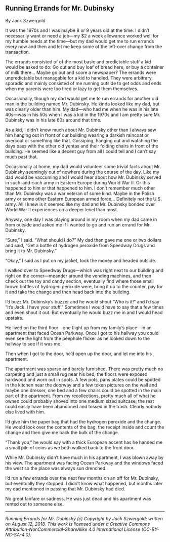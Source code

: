 ## Running Errands for Mr. Dubinsky

By Jack Szwergold

It was the 1970s and I was maybe 8 or 9 years old at the time. I didn’t necessarily want or need a job—my $2 a week allowance worked well for my humble needs at the time—but my dad would get me to run errands every now and then and let me keep some of the left-over change from the transaction.

The errands consisted of of the most basic and predictable stuff a kid would be asked to do: Go out and buy loaf of bread here, or buy a container of milk there… Maybe go out and score a newspaper? The errands were unpredictable but managable for a kid to handled. They were arbitrary, sporadic and mainly consisted of me running outside to get odds and ends when my parents were too tired or lazy to get them themselves.

Occasionally, though my dad would get me to run errands for another old man in the building named Mr. Dubinsky. He kinda looked like my dad, but was clearly older than him. My dad—who had me when he was in his late 40s—was in his 50s when I was a kid in the 1970s and I am pretty sure Mr. Dubinsky was in his late 60s around that time.

As a kid, I didn’t know much about Mr. Dubinsky other than I always saw him hanging out in front of our building wearing a darkish raincoat or overcoat or something like that. Gossiping, hanging out and watching the days pass with the other old yentas and their folding chairs in front of the building. He seemed like a decent guy from all I could tell and I can’t say much past that.

Occasionally at home, my dad would volunteer some trivial facts about Mr. Dubinsky seemingly out of nowhere during the course of the day. Like my dad would be vaccuming and I would hear about how Mr. Dubinsky served in such-and-such army in Eastern Europe during World War II. Or this happened to him or that happened to him. I don’t remember much other than Mr. Dubinsky was a war veteran of some kind. Maybe in the Polish army or some other Eastern European armed force… Definitely not the U.S. army. All I knew is it seemed like my dad and Mr. Dubinsky bonded over World War II experiences on a deeper level than most.

Anyway, one day I was playing around in my room when my dad came in from outside and asked me if I wanted to go and run an errand for Mr. Dubinsky.

“Sure,” I said. “What should I do?” My dad then gave me one or two dollars and said, “Get a bottle of hydrogen peroxide from Speedway Drugs and bring it to Mr. Dubinsky.”

“Okay,” I said as I put on my jacket, took the money and headed outside.

I walked over to Speedway Drugs—which was right next to our building and right on the corner—meander around the vending machines, and then check out the toy and candy section, eventually find where those small brown bottles of hydrogen peroxide were, bring it up to the counter, pay for it and take the change and then head back into the building.

I’d buzz Mr. Dubinsky’s buzzer and he would shout “Who is it!” and I’d say “It’s Jack. I have your stuff.” Sometimes I would have to say that a few times and even shout it out. But eventually he would buzz me in and I would head upstairs.

He lived on the third floor—one flight up from my family’s place—in an apartment that faced Ocean Parkway. Once I got to his hallway you could even see the light from the peephole flicker as he looked down to the hallway to see if it was me.

Then when I got to the door, he’d open up the door, and let me into his apartment.

The apartment was sparse and barely furnished. There was pretty much no carpeting and just a small rug near his bed; the floors were exposed hardwood and worn out in spots. A few pots, pans plates could be spotted in the kitchen near the doorway and a few token pictures on the wall and maybe one dresser, one bed and a few chairs could be spotted in the main part of the apartment. From my recollections, pretty much all of what he owned could probably shoved into one medium sized suitcase; the rest could easily have been abandoned and tossed in the trash. Clearly nobody else lived with him.

I’d give him the paper bag that had the hydrogen peroxide and the change. He would look over the contents of the bag, the receipt inside and count the change and then give me back the bulk of the change.

“Thank you,” he would say with a thick European accent has he handed me a small pile of coins as we both walked back to the front door.

While Mr. Dubinsky didn’t have much in his apartment, I was blown away by his view. The apartment was facing Ocean Parkway and the windows faced the west so the place was always sun drenched.

I’d run a few errands over the next few months on an off for Mr. Dubinsky, but eventually they stopped. I didn’t know what happened, but months later my dad mentioned in passing that Mr. Dubinsky had died.

No great fanfare or sadness. He was just dead and his apartment was rented out to someone else.

***

*Running Errands for Mr. Dubinsky (c) Copyright by Jack Szwergold; written on August 12, 2018. This work is licensed under a Creative Commons Attribution-NonCommercial-ShareAlike 4.0 International License (CC-BY-NC-SA-4.0).*
